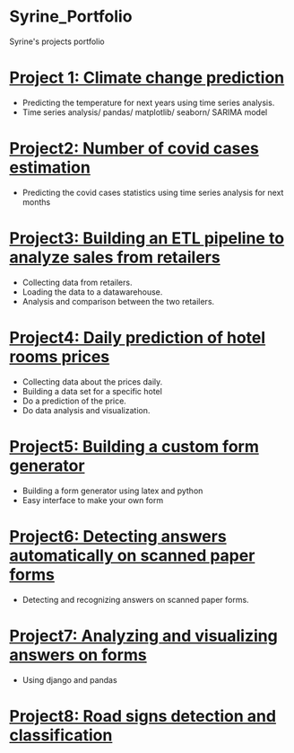 # Syrine_Portfolio
Syrine's projects portfolio

# [Project 1: Climate change prediction](https://github.com/sirineourari/climate_change_prediction) 
* Predicting the temperature for next years using time series analysis. 
* Time series analysis/ pandas/ matplotlib/ seaborn/ SARIMA model 

# [Project2: Number of covid cases estimation](https://github.com/sirineourari/Covid_cases_estimation) 
* Predicting the covid cases statistics using time series analysis for next months

# [Project3: Building an ETL pipeline to analyze sales from retailers](https://github.com/sirineourari/retailers_sales_analysis)
* Collecting data from retailers. 
* Loading the data to a datawarehouse. 
* Analysis and comparison between the two retailers. 

# [Project4: Daily prediction of hotel rooms prices](https://github.com/sirineourari/Hotel_prices_prediction) 
* Collecting data about the prices daily. 
* Building a data set for a specific hotel 
* Do a prediction of the price. 
* Do data analysis and visualization. 

# [Project5: Building a custom form generator](https://github.com/sirineourari/form_generator) 
* Building a form generator using latex and python 
* Easy interface to make your own form 

# [Project6: Detecting answers automatically on scanned paper forms](https://github.com/sirineourari/Detecting_answers_on_paper_forms)
* Detecting and recognizing answers on scanned paper forms. 

# [Project7: Analyzing and visualizing answers on forms](https://github.com/sirineourari/data_analysis_tool)
* Using django and pandas 

# [Project8: Road signs detection and classification](https://github.com/sirineourari/road_signs_detection_and_classification) 
